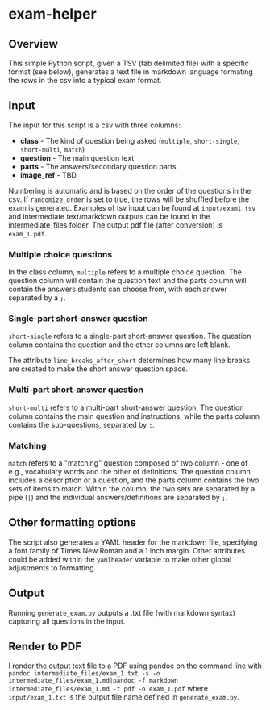 # exam-helper
## Overview
This simple Python script, given a TSV (tab delimited file) with a specific format (see below), generates a text file in markdown language formating the rows in the csv into a typical exam format.

## Input
The input for this script is a csv with three columns:
* **class** - The kind of question being asked (```multiple```, ```short-single```, ```short-multi```, ```match```)
* **question** - The main question text
* **parts** - The answers/secondary question parts
* **image_ref** - TBD
 
Numbering is automatic and is based on the order of the questions in the csv. If ```randomize_order``` is set to true, the rows will be shuffled before the exam is generated. Examples of tsv input can be found at ```input/exam1.tsv``` and intermediate text/markdown outputs can be found in the intermediate_files folder. The output pdf file (after conversion) is ```exam_1.pdf```.

### Multiple choice questions
In the class column, ```multiple``` refers to a multiple choice question. The question column will contain the question text and the parts column will contain the answers students can choose from, with each answer separated by a ```;```. 
 
### Single-part short-answer question
```short-single``` refers to a single-part short-answer question. The question column contains the question and the other columns are left blank.
 
The attribute ```line_breaks_after_short``` determines how many line breaks are created to make the short answer question space.

### Multi-part short-answer question
```short-multi``` refers to a multi-part short-answer question. The question column contains the main question and instructions, while the parts column contains the sub-questions, separated by ```;```.

### Matching
```match``` refers to a "matching" question composed of two column - one of e.g., vocabulary words and the other of definitions. The question column includes a description or a question, and the parts column contains the two sets of items to match. Within the column, the two sets are separated by a pipe (```|```) and the individual answers/definitions are separated by ```;```.

## Other formatting options
The script also generates a YAML header for the markdown file, specifying a font family of Times New Roman and a 1 inch margin. Other attributes could be added within the ```yamlheader``` variable to make other global adjustments to formatting.

## Output
Running ```generate_exam.py``` outputs a .txt file (with markdown syntax) capturing all questions in the input.

## Render to PDF
I render the output text file to a PDF using pandoc on the command line with ```pandoc intermediate_files/exam_1.txt -s -o intermediate_files/exam_1.md|pandoc -f markdown intermediate_files/exam_1.md -t pdf -o exam_1.pdf``` where ```input/exam_1.txt``` is the output file name defined in ```generate_exam.py```.